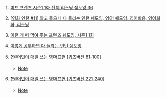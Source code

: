 1. [미드 프렌즈 시즌1 1화 전체 리스닝 쉐도잉 36](https://youtu.be/4wS2KrEKsxQ)

2. [[영화 인턴 #11] 알고 들으니 다 들리는 인턴 쉐도잉, 영어 쉐도잉, 영어발음, 영어회화, 리스닝](https://youtu.be/xXwSCnDc1Io)

3. [이런 게 떠 먹여 주는 프렌즈 쉐도잉, 시즌1 1화](https://youtu.be/F8L7sXKJ20I)

4. [이렇게 공부하면 다 들리는 인턴 쉐도잉](https://youtu.be/HeA_t3yvfzY)

5. [❓원어민이 매일 쓰는 영어표현 [퀴즈버전 81-100]](https://youtu.be/Nt2RQecyorM)
    - [Note](./Note/원어민이_매일_쓰는_영어표현_퀴즈버전_81_100.md)

6. [❓원어민이 매일 쓰는 영어표현 [퀴즈버전 221-240]](https://youtu.be/Vrg4uWDxN1I)
    - [Note](./Note/원어민이_매일_쓰는_영어표현_퀴즈버전_221_240.md)